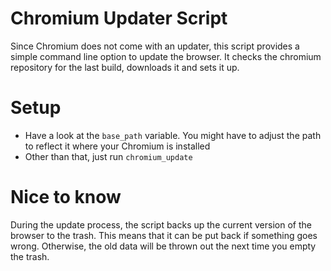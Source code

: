 # Chromium Updater Script
Since Chromium does not come with an updater, this script provides a simple command line option to update the browser. It checks the chromium repository for the last build, downloads it and sets it up.

# Setup
* Have a look at the `base_path` variable. You might have to adjust the path to reflect it where your Chromium is installed
* Other than that, just run `chromium_update`

# Nice to know
During the update process, the script backs up the current version of the browser to the trash. This means that it can be put back if something goes wrong. Otherwise, the old data will be thrown out the next time you empty the trash.
